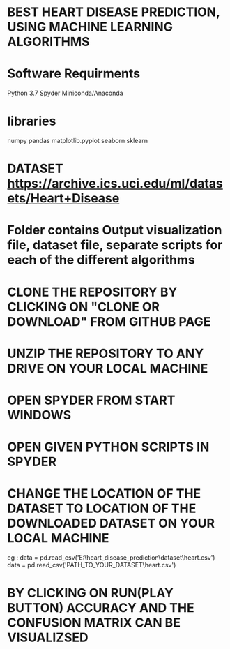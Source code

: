 # BEST HEART DISEASE PREDICTION, USING MACHINE LEARNING ALGORITHMS
# Software Requirments
Python 3.7
Spyder
Miniconda/Anaconda

# libraries
numpy 
pandas
matplotlib.pyplot 
seaborn 
sklearn

# DATASET https://archive.ics.uci.edu/ml/datasets/Heart+Disease

# Folder contains Output visualization file, dataset file, separate scripts for each of the different algorithms
# CLONE THE REPOSITORY BY CLICKING ON "CLONE OR DOWNLOAD" FROM GITHUB PAGE 
# UNZIP THE REPOSITORY TO ANY DRIVE ON YOUR LOCAL MACHINE
# OPEN SPYDER FROM START WINDOWS
# OPEN GIVEN PYTHON SCRIPTS IN SPYDER 
# CHANGE THE LOCATION OF THE DATASET TO LOCATION OF THE DOWNLOADED DATASET ON YOUR LOCAL MACHINE
eg : data = pd.read_csv('E:\\heart_disease_prediction\\dataset\\heart.csv')
data = pd.read_csv('PATH_TO_YOUR_DATASET\\heart.csv')
# BY CLICKING ON RUN(PLAY BUTTON) ACCURACY AND THE CONFUSION MATRIX CAN BE VISUALIZSED
